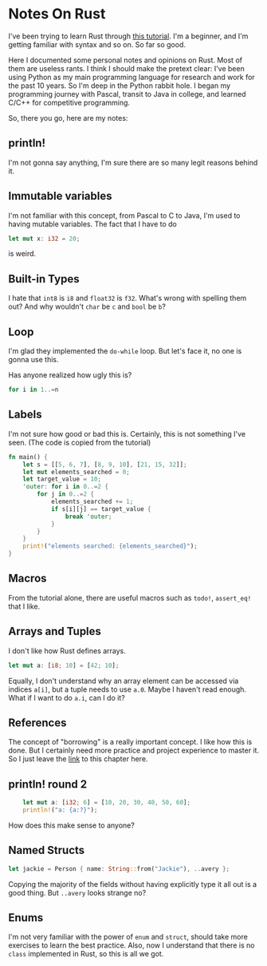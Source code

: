 # Notes On Rust

I've been trying to learn Rust through [this tutorial](https://google.github.io/comprehensive-rust/).
I'm a beginner, and I'm getting familiar with syntax and so on. So far so good.

Here I documented some personal notes and opinions on Rust. Most of them are useless rants.
I think I should make the pretext clear: I've been using Python as my main programming language
for research and work for the past 10 years. So I'm deep in the Python rabbit hole.
I began my programming journey with Pascal, transit to Java in college, and learned C/C++ for
competitive programming.

So, there you go, here are my notes:

## println!

I'm not gonna say anything, I'm sure there are so many legit reasons behind it.

## Immutable variables

I'm not familiar with this concept, from Pascal to C to Java, I'm used to having mutable variables.
The fact that I have to do
```rust
let mut x: i32 = 20;
```
is weird.

## Built-in Types

I hate that `int8` is `i8` and `float32` is `f32`. What's wrong with spelling them out?
And why wouldn't `char` be `c` and `bool` be `b`?

## Loop

I'm glad they implemented the `do-while` loop. But let's face it, no one is gonna use this.

Has anyone realized how ugly this is?
```rust
for i in 1..=n
```

## Labels

I'm not sure how good or bad this is. Certainly, this is not something I've seen. (The code is copied from the tutorial)
```rust
fn main() {
    let s = [[5, 6, 7], [8, 9, 10], [21, 15, 32]];
    let mut elements_searched = 0;
    let target_value = 10;
    'outer: for i in 0..=2 {
        for j in 0..=2 {
            elements_searched += 1;
            if s[i][j] == target_value {
                break 'outer;
            }
        }
    }
    print!("elements searched: {elements_searched}");
}
```

## Macros

From the tutorial alone, there are useful macros such as `todo!`, `assert_eq!` that I like.

## Arrays and Tuples

I don't like how Rust defines arrays.

```rust
let mut a: [i8; 10] = [42; 10];
```

Equally, I don't understand why an array element can be accessed via indices `a[i]`, but
a tuple needs to use `a.0`. Maybe I haven't read enough. What if I want to do `a.i`, can I do it?

## References

The concept of "borrowing" is a really important concept. I like how this is done.
But I certainly need more practice and project experience to master it.
So I just leave the [link](https://google.github.io/comprehensive-rust/references.html) to this
chapter here.

## println! round 2

```rust
    let mut a: [i32; 6] = [10, 20, 30, 40, 50, 60];
    println!("a: {a:?}");
```
How does this make sense to anyone?

## Named Structs

```rust
let jackie = Person { name: String::from("Jackie"), ..avery };
```

Copying the majority of the fields without having explicitly type it all out is a good thing.
But `..avery` looks strange no?

## Enums

I'm not very familiar with the power of `enum` and `struct`, should take more exercises to learn the best practice.
Also, now I understand that there is no `class` implemented in Rust, so this is all we got.

